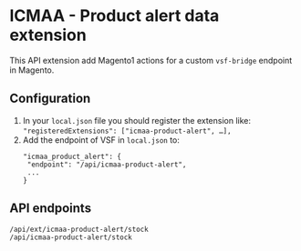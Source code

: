 # ICMAA - Product alert data extension

This API extension add Magento1 actions for a custom `vsf-bridge` endpoint in Magento.

## Configuration

1. In your `local.json` file you should register the extension like:
   `"registeredExtensions": ["icmaa-product-alert", …],`
2. Add the endpoint of VSF in `local.json` to:
   ```
   "icmaa_product_alert": {
    "endpoint": "/api/icmaa-product-alert",
    ...
   }
   ```

## API endpoints
```
/api/ext/icmaa-product-alert/stock
/api/icmaa-product-alert/stock
```
